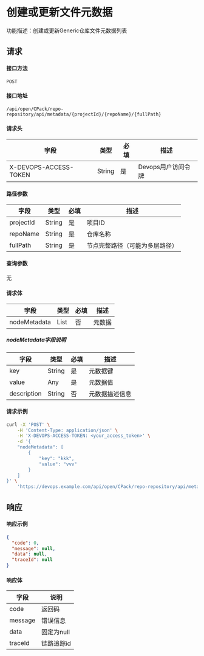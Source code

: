 # 创建或更新文件元数据
功能描述：创建或更新Generic仓库文件元数据列表



## 请求

#### 接口方法

`POST`

#### 接口地址

`/api/open/CPack/repo-repository/api/metadata/{projectId}/{repoName}/{fullPath}`

#### 请求头

| 字段                  | 类型   | 必填 | 描述               |
| --------------------- | ------ | ---- | ------------------ |
| X-DEVOPS-ACCESS-TOKEN | String | 是   | Devops用户访问令牌 |

#### 路径参数

| 字段      | 类型   | 必填 | 描述                           |
| --------- | ------ | ---- | ------------------------------ |
| projectId | String | 是   | 项目ID                         |
| repoName  | String | 是   | 仓库名称                       |
| fullPath  | String | 是   | 节点完整路径（可能为多层路径） |

#### 查询参数

无

#### 请求体

| 字段         | 类型 | 必填 | 描述   |
| ------------ | ---- | ---- | ------ |
| nodeMetadata | List | 否   | 元数据 |

##### nodeMetadata字段说明

| 字段        | 类型    | 必填 | 描述                              |
| ----------- | ------- | ---- | --------------------------------- |
| key         | String  | 是   | 元数据键                          |
| value       | Any     | 是   | 元数据值                          |
| description | String  | 否   | 元数据描述信息                    |

#### 请求示例

```bash
curl -X 'POST' \
    -H 'Content-Type: application/json' \
    -H 'X-DEVOPS-ACCESS-TOKEN: <your_access_token>' \
    -d '{
    "nodeMetadata": [
        {
            "key": "kkk",
            "value": "vvv"
        }
    ]
}' \
    'https://devops.example.com/api/open/CPack/repo-repository/api/metadata/{projectId}/{repoName}/{fullPath}
```



## 响应

#### 响应示例

```json
{
  "code": 0,
  "message": null,
  "data": null,
  "traceId": null
}
```

#### 响应体

| 字段      | 说明      |
|---------|---------|
| code    | 返回码     |
| message | 错误信息    |
| data    | 固定为null |
| traceId | 链路追踪id  |
